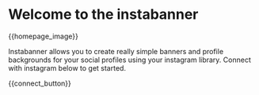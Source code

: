 # Welcome to the instabanner
{{homepage_image}}

Instabanner allows you to create really simple banners and profile backgrounds for your social profiles using your instagram library. Connect with instagram below to get started.

{{connect_button}}
